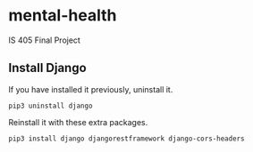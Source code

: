 # mental-health

IS 405 Final Project

## Install Django

If you have installed it previously, uninstall it.

```
pip3 uninstall django
```

Reinstall it with these extra packages.

```
pip3 install django djangorestframework django-cors-headers
```
